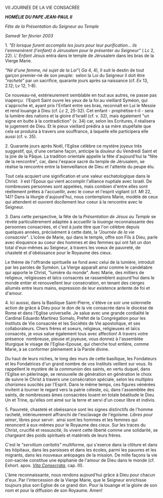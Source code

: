 VII JOURNÉE DE LA VIE CONSACRÉE

***HOMÉLIE DU PAPE JEAN-PAUL II***

*Fête de la Présentation du Seigneur au Temple*

*Samedi 1er février 2003*

1. *"Et lorsque furent accomplis les jours pour leur purification... ils l'emmenèrent (l'enfant) à Jérusalem pour le présenter au Seigneur"* ( *Lc* 2, 22). L' *Enfant Jésus* entra dans le temple de Jérusalem dans les bras de la Vierge Marie.

*"Né d'une femme, né sujet de la Loi"*( *Ga* 4, 4), Il suit le destin de tout garçon premier-né de son peuple:  selon la Loi du Seigneur il doit être *"racheté"* par un sacrifice, quarante jours après sa naissance (cf. *Ex* 13, 2.12; Lv 12, 1-8).

Ce nouveau-né, extérieurement semblable en tout aux autres, ne passe pas inaperçu:  l'Esprit Saint ouvre les yeux de la foi au vieillard Syméon, qui s'approche et, ayant pris l'Enfant entre ses bras, reconnaît en Lui le Messie et rend louange à Dieu (cf. *Lc* 2, 25-32). Cet enfant - prophétise-t-il - sera la lumière des nations et la gloire d'Israël (cf. v. 32), mais également "un signe en butte à la contradiction" (v. 34) car, selon les Ecritures, il réalisera le jugement de Dieu. Et le pieux vieillard prédira à sa mère stupéfaite que cela se produira à travers une souffrance, à laquelle elle participera elle aussi (cf. v. 35).

2. Quarante jours après Noël, l'Eglise célèbre ce mystère joyeux très suggestif, qui, d'une certaine façon, anticipe la *douleur* du Vendredi Saint et la joie de la Pâque. La tradition orientale appelle la fête d'aujourd'hui la "fête de la rencontre", car, dans l'espace sacré du temple de Jérusalem, se réalise la rencontre entre la bienveillance de Dieu et l'attente du peupe élu.

Tout cela acquiert une signification et une valeur eschatologique dans le Christ:  il est l'Epoux qui vient accomplir l'alliance nuptiale avec Israël. De nombreuses personnes sont appelées, mais combien d'entre elles sont réellement prêtes à l'accueillir, avec le coeur et l'esprit vigilant (cf. *Mt* 22, 14)? Dans la liturgie d'aujourd'hui, nous contemplons Marie, modèle de ceux qui attendent et ouvrent docilement leur coeur à la rencontre avec le Seigneur.

3. Dans cette perspective, la fête de la *Présentation de Jésus au Temple* se révèle particulièrement adaptée à accueillir la *louange* reconnaissante des personnes consacrées, et c'est à juste titre que l'on célèbre depuis quelques années, précisément à cette date, la *"Journée de la vie consacrée"*. L'icône de Marie, qui dans le temple, offre son Fils à Dieu, parle avec éloquence au coeur des hommes et des femmes qui ont fait un don total d'eux-mêmes au Seigneur, à travers les voeux de pauvreté, de chasteté et d'obéissance pour le Royaume des cieux.

Le thème de l'offrande spirituelle se fond avec celui de la lumière, introduit par les paroles de Syméon. La Vierge apparaît ainsi comme le candélabre qui apporte le Christ, "lumière du monde". Avec Marie, des milliers de religieux, religieuses et laïcs consacrés se rassemblent aujourd'hui dans le monde entier et renouvellent leur consécration, en tenant des cierges allumés entre leurs mains, expression de leur existence ardente de foi et d'amour.

4. Ici ausssi, dans la Basilique Saint-Pierre, s'élève ce soir une solennelle action de grâce à Dieu pour le don de la vie consacrée dans le diocèse de Rome et dans l'Eglise universelle. Je salue avec une grande cordialité le Cardinal Eduardo Martínez Somalo, Préfet de la Congrégation pour les Instituts de Vie consacrée et les Sociétés de Vie apostolique, et ses collaborateurs. Chers frères et soeurs, religieux, religieuses et laïcs consacrés, je vous salue également tous avec affection! A travers votre  présence  nombreuse, pieuse et joyeuse, vous donnez à l'assemblée liturgique le visage de l'Eglise-Epouse, qui cherche tout entière, comme Marie, à se conformer pleinement à la Parole divine.

Du haut de leurs niches, le long des murs de cette basilique, les Fondateurs et les Fondatrices d'un grand nombre de vos Instituts veillent sur vous. Ils rappellent le mystère de la *communion* des saints, en vertu duquel, dans l'Eglise en pèlerinage, se renouvelle de génération en génération le choix de suivre le Christ à travers une consécration spéciale, selon les *multiples charismes* suscités par l'Esprit. Dans le même temps, ces figures vénérées invitent à tourner le regard vers la patrie céleste, où, dans l'assemblée des saints, de nombreuses âmes consacrées louent en totale béatitude le Dieu Un et Trine, qu'elles ont aimé sur la terre et servi d'un coeur libre et indivis.

5. Pauvreté, chasteté et obéissance sont les signes distinctifs de l'homme racheté, intérieurement affranchi de l'esclavage de l'égoïsme. *Libres pour aimer*, libres pour servir:  ainsi sont les hommes et les femmes qui renoncent à eux-mêmes pour le Royaume des cieux. Sur les traces du Christ, crucifié et ressuscité, ils vivent cette liberté comme une solidarité, se chargeant des poids spirituels et matériels de leurs frères.

C'est le *"servitium caritatis"* multiforme, qui s'exerce dans la clôture et dans les hôpitaux, dans les paroisses et dans les écoles, parmi les pauvres et les migrants, dans les nouveaux aréopages de la mission. De mille façons la vie con-sacrée constitue une épiphanie de l'amour de Dieu dans le monde (cf. Exhort. apos. *[Vita Consecrata](http://w2.vatican.va/content/john-paul-ii/fr/apost_exhortations/documents/hf_jp-ii_exh_25031996_vita-consecrata.html)*, cap. III).

L'âme reconnaissante, nous rendons aujourd'hui grâce à Dieu pour chacun d'eux. Par l'intercession de la Vierge Marie, que le Seigneur enrichisse toujours plus son Eglise de ce grand don. Pour la louange et la gloire de son nom et pour la diffusion de son Royaume. Amen!